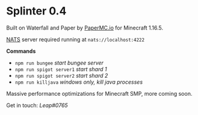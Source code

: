 # Splinter 0.4

Built on Waterfall and Paper by [PaperMC.io](https://papermc.io/) for Minecraft 1.16.5.

[NATS](https://nats.io/) server required running at `nats://localhost:4222`

**Commands**

-   `npm run bungee` _start bungee server_
-   `npm run spigot server1` _start shard 1_
-   `npm run spigot server2` _start shard 2_
-   `npm run killjava` _windows only, kill java processes_

Massive performance optimizations for Minecraft SMP, more coming soon.

Get in touch: _Leap#0765_
